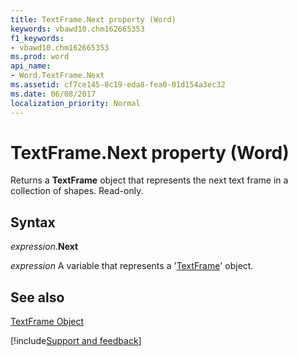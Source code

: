 ```yaml
---
title: TextFrame.Next property (Word)
keywords: vbawd10.chm162665353
f1_keywords:
- vbawd10.chm162665353
ms.prod: word
api_name:
- Word.TextFrame.Next
ms.assetid: cf7ce145-8c19-eda8-fea0-01d154a3ec32
ms.date: 06/08/2017
localization_priority: Normal
---
```



# TextFrame.Next property (Word)

Returns a  **TextFrame** object that represents the next text frame in a collection of shapes. Read-only.


## Syntax

_expression_.**Next**

 _expression_ A variable that represents a '[TextFrame](Word.TextFrame.md)' object.


## See also


[TextFrame Object](Word.TextFrame.md)

[!include[Support and feedback](~/includes/feedback-boilerplate.md)]